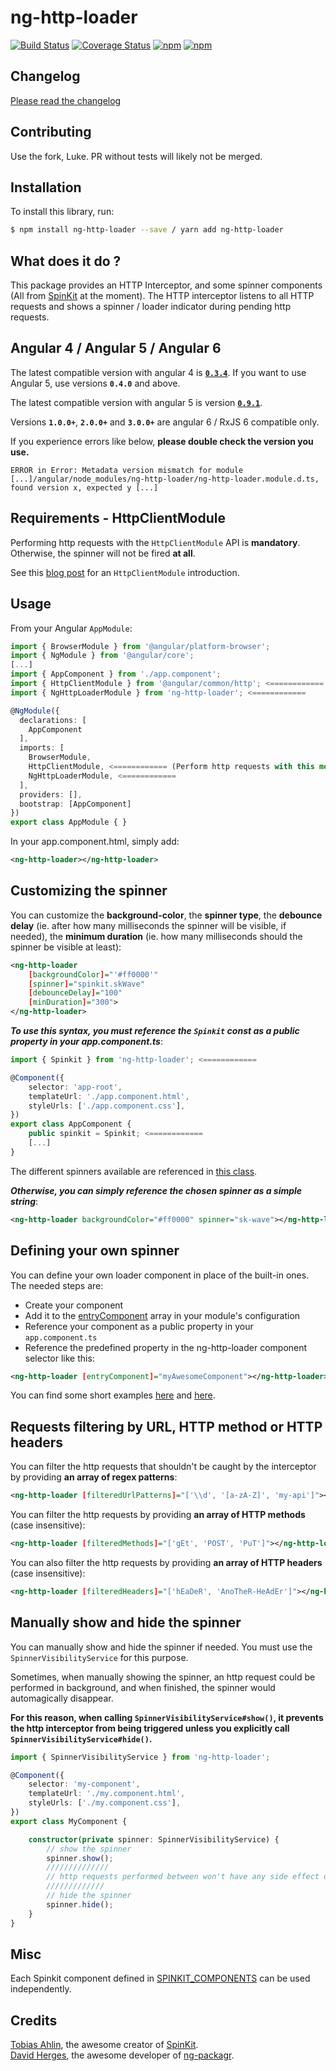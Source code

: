 # ng-http-loader

[![Build Status](https://travis-ci.org/mpalourdio/ng-http-loader.svg?branch=master)](https://travis-ci.org/mpalourdio/ng-http-loader)
[![Coverage Status](https://coveralls.io/repos/github/mpalourdio/ng-http-loader/badge.svg?branch=master)](https://coveralls.io/github/mpalourdio/ng-http-loader?branch=master)
[![npm](https://img.shields.io/npm/v/ng-http-loader.svg)](https://www.npmjs.com/package/ng-http-loader)
[![npm](https://img.shields.io/npm/dm/ng-http-loader.svg)](https://www.npmjs.com/package/ng-http-loader)

## Changelog

[Please read the changelog](CHANGELOG.md)

## Contributing

Use the fork, Luke. PR without tests will likely not be merged.

## Installation

To install this library, run:

```bash
$ npm install ng-http-loader --save / yarn add ng-http-loader
```

## What does it do ?

This package provides an HTTP Interceptor, and some spinner components (All from [SpinKit](https://github.com/tobiasahlin/SpinKit) at the moment).
The HTTP interceptor listens to all HTTP requests and shows a spinner / loader indicator during pending http requests.

## Angular 4 / Angular 5 / Angular 6

The latest compatible version with angular 4 is [**``0.3.4``**](https://github.com/mpalourdio/ng-http-loader/tree/0.3.4).
If you want to use Angular 5, use versions **``0.4.0``** and above.

The latest compatible version with angular 5 is version [**``0.9.1``**](https://github.com/mpalourdio/ng-http-loader/tree/0.9.1).

Versions **``1.0.0+``**, **``2.0.0+``** and **``3.0.0+``** are angular 6 / RxJS 6 compatible only.

If you experience errors like below, **please double check the version you use.**

``ERROR in Error: Metadata version mismatch for module [...]/angular/node_modules/ng-http-loader/ng-http-loader.module.d.ts, found version x, expected y [...]``

## Requirements - HttpClientModule

Performing http requests with the ``HttpClientModule`` API is **mandatory**. Otherwise, the spinner will not be fired **at all**.

See this [blog post](http://blog.ninja-squad.com/2017/07/17/http-client-module/) for an ``HttpClientModule`` introduction.

## Usage

From your Angular `AppModule`:

```typescript
import { BrowserModule } from '@angular/platform-browser';
import { NgModule } from '@angular/core';
[...]
import { AppComponent } from './app.component';
import { HttpClientModule } from '@angular/common/http'; <============
import { NgHttpLoaderModule } from 'ng-http-loader'; <============

@NgModule({
  declarations: [
    AppComponent
  ],
  imports: [
    BrowserModule,
    HttpClientModule, <============ (Perform http requests with this module)
    NgHttpLoaderModule, <============
  ],
  providers: [],
  bootstrap: [AppComponent]
})
export class AppModule { }
```

In your app.component.html, simply add:
```xml
<ng-http-loader></ng-http-loader>
```

## Customizing the spinner

You can customize the **background-color**, the **spinner type**, the **debounce delay** (ie. after how many milliseconds the spinner will be visible, if needed), the **minimum duration** (ie. how many milliseconds should the spinner be visible at least):
```xml
<ng-http-loader 
    [backgroundColor]="'#ff0000'"
    [spinner]="spinkit.skWave"
    [debounceDelay]="100"
    [minDuration]="300">
</ng-http-loader>
```

**_To use this syntax, you must reference the ``Spinkit`` const as a public property in your app.component.ts_**:

```typescript
import { Spinkit } from 'ng-http-loader'; <============

@Component({
    selector: 'app-root',
    templateUrl: './app.component.html',
    styleUrls: ['./app.component.css'],
})
export class AppComponent {
    public spinkit = Spinkit; <============
    [...]
}
```
The different spinners available are referenced in [this class](src/lib/spinkits.ts).


**_Otherwise, you can simply reference the chosen spinner as a simple string_**:

```xml
<ng-http-loader backgroundColor="#ff0000" spinner="sk-wave"></ng-http-loader>
```

## Defining your own spinner

You can define your own loader component in place of the built-in ones. The needed steps are:

- Create your component
- Add it to the [entryComponent](https://angular.io/guide/ngmodule-faq#what-is-an-entry-component) array in your module's configuration
- Reference your component as a public property in your ``app.component.ts``
- Reference the predefined property in the ng-http-loader component selector like this:
```xml
<ng-http-loader [entryComponent]="myAwesomeComponent"></ng-http-loader>
```

You can find some short examples [here](https://gist.github.com/mpalourdio/2c0bec03d610b24ff49db649fbb69a48) and [here](https://gist.github.com/mpalourdio/e05b4495de2abeeecfcf92d70e4ef93e).

## Requests filtering by URL, HTTP method or HTTP headers

You can filter the http requests that shouldn't be caught by the interceptor by providing **an array of regex patterns**:
```xml
<ng-http-loader [filteredUrlPatterns]="['\\d', '[a-zA-Z]', 'my-api']"></ng-http-loader>
```

You can filter the http requests by providing **an array of HTTP methods** (case insensitive):
```xml
<ng-http-loader [filteredMethods]="['gEt', 'POST', 'PuT']"></ng-http-loader>
```

You can also filter the http requests by providing **an array of HTTP headers** (case insensitive):
```xml
<ng-http-loader [filteredHeaders]="['hEaDeR', 'AnoTheR-HeAdEr']"></ng-http-loader>
```

## Manually show and hide the spinner

You can manually show and hide the spinner if needed. You must use the ``SpinnerVisibilityService`` for this purpose.  

Sometimes, when manually showing the spinner, an http request could be performed in background, and when finished, the spinner would automagically disappear.  

**For this reason, when calling ``SpinnerVisibilityService#show()``, it prevents the http interceptor from being triggered unless you explicitly call ``SpinnerVisibilityService#hide()``.**

```typescript
import { SpinnerVisibilityService } from 'ng-http-loader';

@Component({
    selector: 'my-component',
    templateUrl: './my.component.html',
    styleUrls: ['./my.component.css'],
})
export class MyComponent {

    constructor(private spinner: SpinnerVisibilityService) {
        // show the spinner
        spinner.show();
        //////////////
        // http requests performed between won't have any side effect on the spinner
        /////////////
        // hide the spinner
        spinner.hide();
    }
}
```

## Misc

Each Spinkit component defined in [SPINKIT_COMPONENTS](src/lib/spinkits.ts#L30) can be used independently.

## Credits

[Tobias Ahlin](https://github.com/tobiasahlin), the awesome creator of [SpinKit](https://github.com/tobiasahlin/SpinKit).  
[David Herges](https://github.com/dherges), the awesome developer of [ng-packagr](https://github.com/dherges/ng-packagr).
